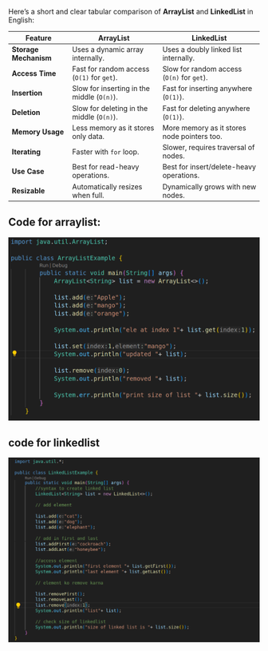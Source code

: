 Here’s a short and clear tabular comparison of **ArrayList** and **LinkedList** in English:

|Feature|ArrayList|LinkedList|
|---|---|---|
|**Storage Mechanism**|Uses a dynamic array internally.|Uses a doubly linked list internally.|
|**Access Time**|Fast for random access (`O(1)` for `get`).|Slow for random access (`O(n)` for `get`).|
|**Insertion**|Slow for inserting in the middle (`O(n)`).|Fast for inserting anywhere (`O(1)`).|
|**Deletion**|Slow for deleting in the middle (`O(n)`).|Fast for deleting anywhere (`O(1)`).|
|**Memory Usage**|Less memory as it stores only data.|More memory as it stores node pointers too.|
|**Iterating**|Faster with `for` loop.|Slower, requires traversal of nodes.|
|**Use Case**|Best for read-heavy operations.|Best for insert/delete-heavy operations.|
|**Resizable**|Automatically resizes when full.|Dynamically grows with new nodes.|

## Code for arraylist:

![alt text](Pastedimage20250103144746.png)

## code for linkedlist


![alt text](Pastedimage20250103145602.png)

